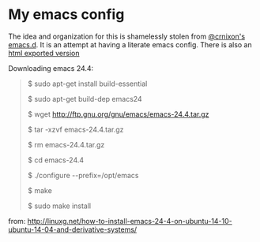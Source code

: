 # My emacs config

The idea and organization for this is shamelessly stolen from
[@crnixon's emacs.d](http://github.com/crnixon/emacs.d). It is an
attempt at having a literate emacs config. There is also an
[html exported version](http://abedra.github.com/emacs.d)

Downloading emacs 24.4:
> $ sudo apt-get install build-essential
> 
> $ sudo apt-get build-dep emacs24
> 
> $ wget http://ftp.gnu.org/gnu/emacs/emacs-24.4.tar.gz
> 
> $ tar -xzvf emacs-24.4.tar.gz
> 
> $ rm emacs-24.4.tar.gz
> 
> $ cd emacs-24.4
> 
> $ ./configure --prefix=/opt/emacs
> 
> $ make
> 
> $ sudo make install

from: http://linuxg.net/how-to-install-emacs-24-4-on-ubuntu-14-10-ubuntu-14-04-and-derivative-systems/
